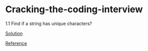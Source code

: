 # Cracking-the-coding-interview

1.1 Find if a string has unique characters?

[Solution](https://gist.github.com/karan919/ecfbbea097aeb73840a28f6aeed92ef2)

[Reference](https://www.freecodecamp.org/news/javascript-hash-table-associative-array-hashing-in-js/#:~:text=You%20can%20implement%20a%20Hash,value%20pairs%20from%20the%20table)
